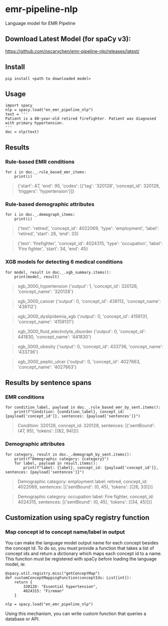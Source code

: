 # emr-pipeline-nlp

Language model for EMR Pipeline

## Download Latest Model (for spaCy v3):

https://github.com/oscarychen/emr-pipeline-nlp/releases/latest/

## Install

`pip install <path to downloaded model>`

## Usage

```
import spacy
nlp = spacy.load("en_emr_pipeline_nlp")
text = '''
Patient is a 80-year-old retired firefighter. Patient was diagnosed with primary hypertension.
'''
doc = nlp(text)
```

## Results

### Rule-based EMR conditions

```
for i in doc._.rule_based_emr_items:
    print(i)
```

> {'start': 47, 'end': 95, 'codes': [{'tag': '320128', 'concept_id': 320128, 'triggers': 'hypertension'}]}

### Rule-based demographic attributes

```
for i in doc._.demograph_items:
    print(i)
```

> {'text': 'retired', 'concept_id': 4022069, 'type': 'employment', 'label': 'retired', 'start': 26, 'end': 33}

> {'text': 'firefighter', 'concept_id': 4024315, 'type': 'occupation', 'label': 'Fire fighter', 'start': 34, 'end': 45}

### XGB models for detecting 6 medical conditions

```
for model, result in doc._.xgb_summary.items():
    print(model, result)
```

> xgb_3000_hypertension {'output': 1, 'concept_id': 320128, 'concept_name': '320128'}

> xgb_3000_cancer {'output': 0, 'concept_id': 438112, 'concept_name': '438112'}

> xgb_3000_dyslipidemia_xgb {'output': 0, 'concept_id': 4159131, 'concept_name': '4159131'}

> xgb_3000_fluid_electrolyte_disorder {'output': 0, 'concept_id': 441830, 'concept_name': '441830'}

> xgb_3000_obesity {'output': 0, 'concept_id': 433736, 'concept_name': '433736'}

> xgb_3000_peptic_ulcer {'output': 0, 'concept_id': 4027663, 'concept_name': '4027663'}

## Results by sentence spans

### EMR conditions

```
for condition_label, payload in doc._.rule_based_emr_by_sent.items():
    print(f"Condition: {condition_label}, concept_id: {payload['concept_id']}, sentences: {payload['sentences']}")
```

> Condition: 320128, concept_id: 320128, sentences: [{'sentBound': (47, 95), 'tokens': [(82, 94)]}]

### Demographic attributes

```
for category, result in doc._.demograph_by_sent.items():
    print(f"Demographic category: {category}")
    for label, payload in result.items():
        print(f"label: {label}, concept_id: {payload['concept_id']}, sentences: {payload['sentences']}")
```

> Demographic category: employment
> label: retired, concept_id: 4022069, sentences: [{'sentBound': (0, 45), 'tokens': [(26, 33)]}]

> Demographic category: occupation
> label: Fire fighter, concept_id: 4024315, sentences: [{'sentBound': (0, 45), 'tokens': [(34, 45)]}]

## Customization using spaCy registry function

### Map concept id to concept name/label in output

You can make the language model output name for each concept besides the concept Id. To do so, you must provide a function that takes a list of concept ids and return a dictionary which maps each concept id to a name. This function must be registered with spaCy before loading the language model, ie:

```
@spacy.util.registry.misc("getConceptMap")
def customConceptMappingFunction(conceptIds: List[int]):
    return {
        320128: "Essential hypertension",
        4024315: "Fireman"
    }

nlp = spacy.load("en_emr_pipeline_nlp")
```

Using this mechanism, you can write custom function that queries a database or API.

